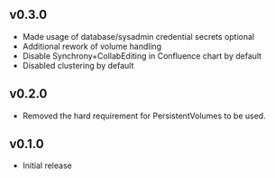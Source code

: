 ## v0.3.0
* Made usage of database/sysadmin credential secrets optional
* Additional rework of volume handling
* Disable Synchrony+CollabEditing in Confluence chart by default
* Disabled clustering by default
## v0.2.0
* Removed the hard requirement for PersistentVolumes to be used.
## v0.1.0
* Initial release